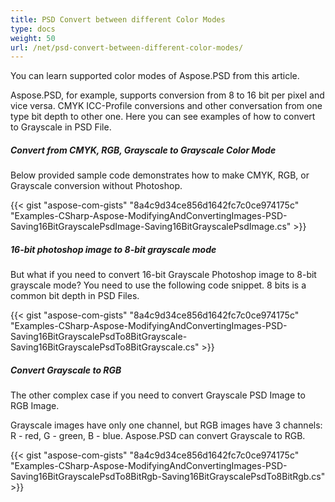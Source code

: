 ```yaml
---
title: PSD Convert between different Color Modes
type: docs
weight: 50
url: /net/psd-convert-between-different-color-modes/
---
```


You can learn supported color modes of Aspose.PSD from this article.

Aspose.PSD, for example, supports conversion from 8 to 16 bit per pixel and vice versa. CMYK ICC-Profile conversions and other conversation from one type bit depth to other one. Here you can see examples of how to convert to Grayscale in PSD File.
##### **Convert from CMYK, RGB, Grayscale to Grayscale Color Mode**
Below provided sample code demonstrates how to make CMYK, RGB, or Grayscale conversion without Photoshop.

{{< gist "aspose-com-gists" "8a4c9d34ce856d1642fc7c0ce974175c" "Examples-CSharp-Aspose-ModifyingAndConvertingImages-PSD-Saving16BitGrayscalePsdImage-Saving16BitGrayscalePsdImage.cs" >}}
##### **16-bit photoshop image to 8-bit grayscale mode**
But what if you need to convert 16-bit Grayscale Photoshop image to 8-bit grayscale mode? You need to use the following code snippet. 8 bits is a common bit depth in PSD Files.

{{< gist "aspose-com-gists" "8a4c9d34ce856d1642fc7c0ce974175c" "Examples-CSharp-Aspose-ModifyingAndConvertingImages-PSD-Saving16BitGrayscalePsdTo8BitGrayscale-Saving16BitGrayscalePsdTo8BitGrayscale.cs" >}}
##### **Convert Grayscale to RGB**
The other complex case if you need to convert Grayscale PSD Image to RGB Image.

Grayscale images have only one channel, but RGB images have 3 channels: R - red, G - green, B - blue. Aspose.PSD can convert Grayscale to RGB.

{{< gist "aspose-com-gists" "8a4c9d34ce856d1642fc7c0ce974175c" "Examples-CSharp-Aspose-ModifyingAndConvertingImages-PSD-Saving16BitGrayscalePsdTo8BitRgb-Saving16BitGrayscalePsdTo8BitRgb.cs" >}}
